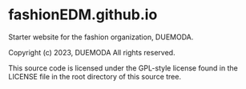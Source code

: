 # fashionEDM.github.io
Starter website for the fashion organization, DUEMODA.

Copyright (c) 2023, DUEMODA
All rights reserved.

This source code is licensed under the GPL-style license found in the
LICENSE file in the root directory of this source tree. 

